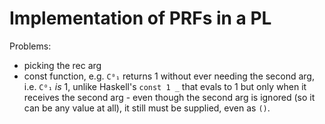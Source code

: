 # Implementation of PRFs in a PL

Problems:
- picking the rec arg
- const function, e.g. `C⁰₁` returns 1 without ever needing the second arg, i.e. `C⁰₁` *is* 1, unlike Haskell's `const 1 _` that evals to 1 but only when it receives the second arg - even though the second arg is ignored (so it can be any value at all), it still must be supplied, even as `()`.
